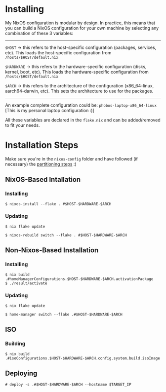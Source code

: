 # Installing

My NixOS configuration is modular by design. In practice, this means that you can build a NixOS configuration for your own machine by selecting any combination of these 3 variables:

---
`$HOST` -> this refers to the host-specific configuration (packages, services, etc). This loads the host-specific configuration from `/hosts/$HOST/default.nix`

`$HARDWARE` -> this refers to the hardware-specific configuration (disks, kernel, boot, etc). This loads the hardware-specific configuration from `/hosts/$HOST/default.nix`

`$ARCH` -> this refers to the architecture of the configuration (x86_64-linux, aarch64-darwin, etc). This sets the architecture to use for the packages.

---

An example complete configuration could be: `phobos-laptop-x86_64-linux` [This is my personal laptop configuration :)]

All these variables are declared in the `flake.nix` and can be added/removed to fit your needs.


# Installation Steps
Make sure you're in the `nixos-config` folder and have followed (if necessary) the [partitioning steps](PARTITIONING.md) :)
## NixOS-Based Intallation
### Installing

```
$ nixos-install --flake . #$HOST-$HARDWARE-$ARCH
```

### Updating

```
$ nix flake update

$ nixos-rebuild switch --flake . #$HOST-$HARDWARE-$ARCH
```

## Non-Nixos-Based Installation
### Installing
```
$ nix build .#homeManagerConfigurations.$HOST-$HARDWARE-$ARCH.activationPackage
$ ./result/activate
```

### Updating
```
$ nix flake update

$ home-manager switch --flake .#$HOST-$HARDWARE-$ARCH
```

## ISO
### Building
```
$ nix build .#isoConfigurations.$HOST-$HARDWARE-$ARCH.config.system.build.isoImage
```

## Deploying
```
# deploy -s .#$HOST-$HARDWARE-$ARCH --hostname $TARGET_IP
```
